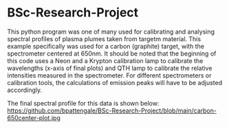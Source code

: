 # BSc-Research-Project

This python program was one of many used for calibrating and analysing spectral profiles of plasma plumes taken from targetm material. This example specifically was used for a carbon (graphite) target, with the spectrometer centered at 650nm. It should be noted that the beginning of this code uses a Neon and a Krypton calibration lamp to calibrate the wavelengths (x-axis of final plots) and  QTH lamp to calibrate the relative intensities measured in the spectrometer. For different spectrometers or calibration tools, the calculations of emission peaks will have to be adjusted accordingly.

The final spectral profile for this data is shown below:
https://github.com/bpattengale/BSc-Research-Project/blob/main/carbon-650center-plot.jpg

